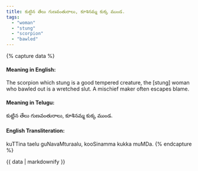 ```yaml
---
title: కుట్టిన తేలు గుణవంతురాలు, కూశినమ్మ కుక్క ముండ.
tags:
  - "woman"
  - "stung"
  - "scorpion"
  - "bawled"
---
```


{% capture data %}
#### Meaning in English:
The scorpion which stung is a good tempered creature, the [stung] woman who bawled out is a wretched slut.
A mischief maker often escapes blame.

#### Meaning in Telugu:
కుట్టిన తేలు గుణవంతురాలు, కూశినమ్మ కుక్క ముండ.

#### English Transliteration:
kuTTina taelu guNavaMturaalu, kooSinamma kukka muMDa.
{% endcapture %}

{{ data | markdownify }}


